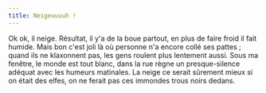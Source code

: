 ```yaml
---
title: Neigeuuuuh !
---
```


Ok ok, il neige. Résultat, il y'a de la boue partout, en plus de faire froid
il fait humide. Mais bon c'est joli là où personne n'a encore collé ses pattes
; quand ils ne klaxonnent pas, les gens roulent plus lentement aussi. Sous ma
fenêtre, le monde est tout blanc, dans la rue règne un presque-silence adéquat
avec les humeurs matinales. La neige ce serait sûrement mieux si on était des
elfes, on ne ferait pas ces immondes trous noirs dedans.


